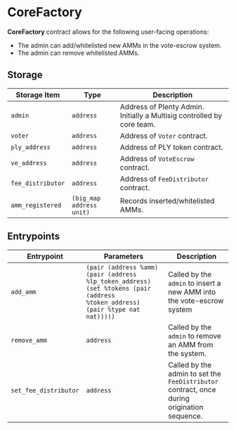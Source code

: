 # CoreFactory

**CoreFactory** contract allows for the following user-facing operations:

- The admin can add/whitelisted new AMMs in the vote-escrow system.
- The admin can remove whitelisted AMMs.

## Storage

| Storage Item      | Type                     | Description                                                            |
| ----------------- | ------------------------ | ---------------------------------------------------------------------- |
| `admin`           | `address`                | Address of Plenty Admin. Initially a Multisig controlled by core team. |
| `voter`           | `address`                | Address of `Voter` contract.                                           |
| `ply_address`     | `address`                | Address of PLY token contract.                                         |
| `ve_address`      | `address`                | Address of `VoteEscrow` contract.                                      |
| `fee_distributor` | `address`                | Address of `FeeDistributor` contract.                                  |
| `amm_registered`  | `(big_map address unit)` | Records inserted/whitelisted AMMs.                                     |

## Entrypoints

| Entrypoint            | Parameters                                                                                                                    | Description                                                                                 |
| --------------------- | ----------------------------------------------------------------------------------------------------------------------------- | ------------------------------------------------------------------------------------------- |
| `add_amm`             | `(pair (address %amm) (pair (address %lp_token_address) (set %tokens (pair (address %token_address) (pair %type nat nat)))))` | Called by the `admin` to insert a new AMM into the vote-escrow system                       |
| `remove_amm`          | `address`                                                                                                                     | Called by the `admin` to remove an AMM from the system.                                     |
| `set_fee_distributor` | `address`                                                                                                                     | Called by the admin to set the `FeeDistributor` contract, once during origination sequence. |
